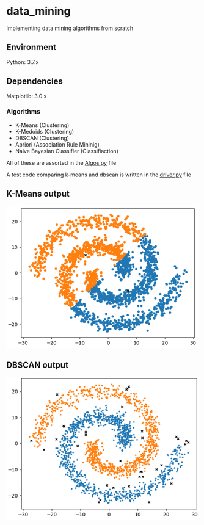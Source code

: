 # data_mining
Implementing data mining algorithms from scratch

## Environment
Python: 3.7.x

## Dependencies
Matplotlib: 3.0.x

### Algorithms
* K-Means (Clustering)
* K-Medoids (Clustering)
* DBSCAN (Clustering)
* Apriori (Association Rule Mininig)
* Naive Bayesian Classifier (Classifiaction)

All of these are assorted in the [Algos.py](https://github.com/beedu18/data_mining/blob/master/Algos.py) file

A test code comparing k-means and dbscan is written in the [driver.py](https://github.com/beedu18/data_mining/blob/master/driver.py) file

## K-Means output

![text1][img1]

[img1]: ./img/kmeans.PNG "K-Means tends to form spherical clusters"

## DBSCAN output

![text2][img2]

[img2]: ./img/dbscan.PNG "DBSCAN forms clusters based on density of the region"
